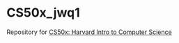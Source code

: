 # CS50x_jwq1
Repository for [CS50x: Harvard Intro to Computer Science](https://www.edx.org/course/cs50s-introduction-computer-science-harvardx-cs50x)
